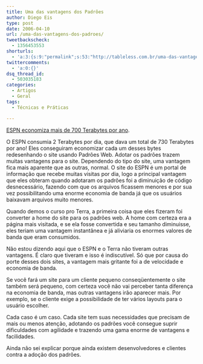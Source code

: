 ```yaml
---
title: Uma das vantagens dos Padrões
author: Diego Eis
type: post
date: 2006-04-10
url: /uma-das-vantagens-dos-padroes/
tweetbackscheck:
  - 1356453553
shorturls:
  - 'a:3:{s:9:"permalink";s:53:"http://tableless.com.br/uma-das-vantagens-dos-padroes";s:7:"tinyurl";s:26:"http://tinyurl.com/3jhgtcd";s:4:"isgd";s:19:"http://is.gd/uOwYWk";}'
twittercomments:
  - 'a:0:{}'
dsq_thread_id:
  - 503035183
categories:
  - Artigos
  - Geral
tags:
  - Técnicas e Práticas

---
```

[ESPN economiza mais de 700 Terabytes por ano][1].

O ESPN consumia 2 Terabytes por dia, que dava um total de 730 Terabytes por ano! Eles conseguiram economizar cada um desses bytes redesenhando o site usando Padrões Web. Adotar os padrões trazem muitas vantagens para o site. Dependendo do tipo do site, uma vantagem fica mais aparente que as outras, normal. O site do ESPN é um portal de informação que recebe muitas visitas por dia, logo a principal vantagem que eles obteram quando adotaram os padrões foi a diminuição de código desnecessário, fazendo com que os arquivos ficassem menores e por sua vez possibilitando uma enorme economia de banda já que os usuários baixavam arquivos muito menores.

Quando demos o curso pro Terra, a primeira coisa que eles fizeram foi converter a home do site para os padrões web. A home com certeza era a página mais visitada, e se ela fosse convertida e seu tamanho diminuisse, eles teriam uma vantagem instantânea e já aliviaria os enormes valores de banda que eram consumidos.

Não estou dizendo aqui que o ESPN e o Terra não tiveram outras vantagens. É claro que tiveram e isso é indiscutível. Só que por causa do porte desses dois sites, a vantagem mais gritante foi a de velocidade e economia de banda.
  
Se você fará um site para um cliente pequeno conseqüentemente o site também será pequeno, com certeza você não vai perceber tanta diferença na economia de banda, mas outras vantagens irão aparecer mais. Por exemplo, se o cliente exige a possibilidade de ter vários layouts para o usuário escolher.

Cada caso é um caso. Cada site tem suas necessidades que precisam de mais ou menos atenção, adotando os padrões você consegue suprir dificuldades com agilidade e trazendo uma gama enorme de vantagens e facilidades.
  
Ainda não sei explicar porque ainda existem desenvolvedores e clientes contra a adoção dos padrões.

 [1]: http://www.mikeindustries.com/blog/archive/2003/06/espn-interview